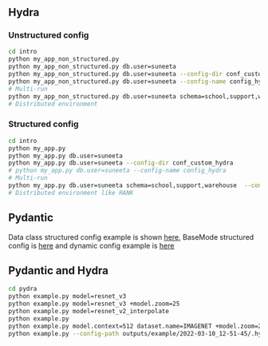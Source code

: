 #


## Hydra

### Unstructured config

```bash
cd intro
python my_app_non_structured.py
python my_app_non_structured.py db.user=suneeta    
python my_app_non_structured.py db.user=suneeta --config-dir conf_custom_hydra
python my_app_non_structured.py db.user=suneeta --config-name config_hydra
# Multi-run
python my_app_non_structured.py db.user=suneeta schema=school,support,warehouse  --config-dir conf_custom_hydra --multirun
# Distributed environment 
```


### Structured config

```bash
cd intro
python my_app.py
python my_app.py db.user=suneeta    
python my_app.py db.user=suneeta --config-dir conf_custom_hydra
# python my_app.py db.user=suneeta --config-name config_hydra
# Multi-run
python my_app.py db.user=suneeta schema=school,support,warehouse  --config-dir conf_custom_hydra --multirun
# Distributed environment like RANK
```


## Pydantic

Data class structured config example is shown [here](pydantic/model_dc.py), BaseMode structured config is [here](pydantic/model.py) and dynamic config example is [here](pydantic/dynamic.py)

## Pydantic and Hydra

```bash
cd pydra
python example.py model=resnet_v3
python example.py model=resnet_v3 +model.zoom=25
python example.py model=resnet_v2_interpolate
python example.py
python example.py model.context=512 dataset.name=IMAGENET +model.zoom=21
python example.py --config-path outputs/example/2022-03-10_12-51-45/.hydra/ --config-name config
```